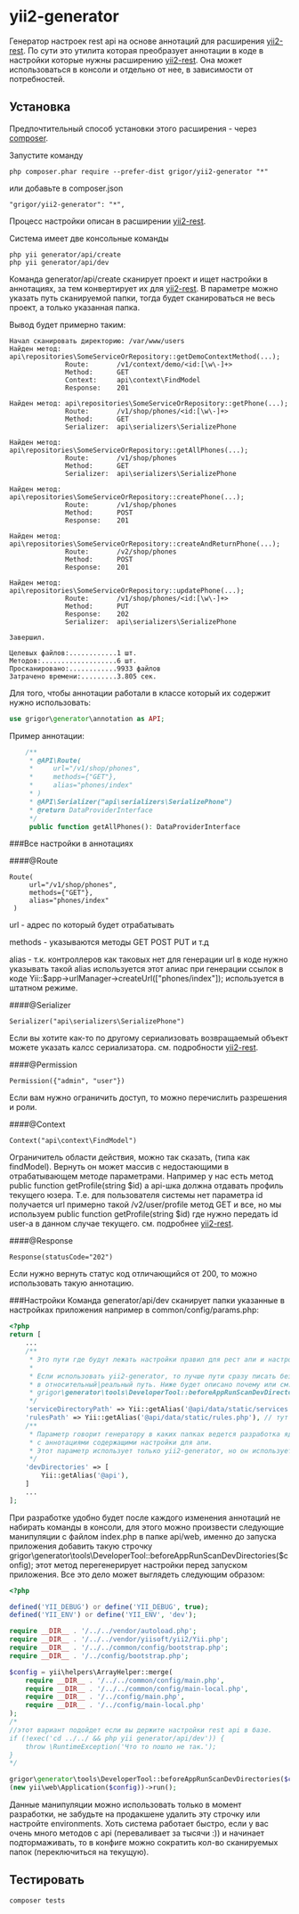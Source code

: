 yii2-generator
=====
Генератор настроек rest api на основе аннотаций для расширения [yii2-rest](https://github.com/cmkcmykmailru/yii2-rest).
По сути это утилита которая преобразует аннотации в коде в настройки которые нужны расширению [yii2-rest](https://github.com/cmkcmykmailru/yii2-rest).
Она может использоваться в консоли и отдельно от нее, в зависимости от потребностей.

Установка
------------

Предпочтительный способ установки этого расширения - через [composer](http://getcomposer.org/download/).

Запустите команду

```
php composer.phar require --prefer-dist grigor/yii2-generator "*"
```

или добавьте в composer.json

```
"grigor/yii2-generator": "*",
```

Процесс настройки описан в расширении [yii2-rest](https://github.com/cmkcmykmailru/yii2-rest).

Система имеет две консольные команды

```shell
php yii generator/api/create
php yii generator/api/dev
```

Команда generator/api/create сканирует проект и ищет настройки в аннотациях, за тем конвертирует
их для [yii2-rest](https://github.com/cmkcmykmailru/yii2-rest). В параметре можно указать путь сканируемой папки, тогда
будет сканироваться не весь проект, а только указанная папка.

Вывод будет примерно таким:
```shell
Начал сканировать директорию: /var/www/users
Найден метод: api\repositories\SomeServiceOrRepository::getDemoContextMethod(...);         
              Route:       /v1/context/demo/<id:[\w\-]+>
              Method:      GET
              Context:     api\context\FindModel
              Response:    201

Найден метод: api\repositories\SomeServiceOrRepository::getPhone(...);
              Route:       /v1/shop/phones/<id:[\w\-]+>
              Method:      GET
              Serializer:  api\serializers\SerializePhone

Найден метод: api\repositories\SomeServiceOrRepository::getAllPhones(...);
              Route:       /v1/shop/phones
              Method:      GET
              Serializer:  api\serializers\SerializePhone

Найден метод: api\repositories\SomeServiceOrRepository::createPhone(...);
              Route:       /v1/shop/phones
              Method:      POST
              Response:    201

Найден метод: api\repositories\SomeServiceOrRepository::createAndReturnPhone(...);
              Route:       /v2/shop/phones
              Method:      POST
              Response:    201

Найден метод: api\repositories\SomeServiceOrRepository::updatePhone(...);
              Route:       /v1/shop/phones/<id:[\w\-]+>
              Method:      PUT
              Response:    202
              Serializer:  api\serializers\SerializePhone

Завершил.                                                                                                               

Целевых файлов:............1 шт.
Методов:...................6 шт.
Просканировано:............9933 файлов
Затрачено времени:.........3.805 сек.

```
Для того, чтобы аннотации работали в классе который их содержит нужно использовать:

```php
use grigor\generator\annotation as API;
```

Пример аннотации:

```php 
    /**
     * @API\Route(
     *     url="/v1/shop/phones",
     *     methods={"GET"},
     *     alias="phones/index"
     * )
     * @API\Serializer("api\serializers\SerializePhone")
     * @return DataProviderInterface
     */
     public function getAllPhones(): DataProviderInterface
```

###Все настройки в аннотациях

####@Route
```shell
Route(
     url="/v1/shop/phones",
     methods={"GET"},
     alias="phones/index"
 )
```
url - адрес по который будет отрабатывать

methods - указываются методы GET POST PUT и т.д

alias - т.к. контроллеров как таковых нет для генерации url в коде нужно указывать такой alias
используется этот алиас при генерации ссылок в коде Yii::$app->urlManager->createUrl(["phones/index"]); используется в штатном режиме.

####@Serializer
```shell
Serializer("api\serializers\SerializePhone")
```
Если вы хотите как-то по другому сериализовать возвращаемый объект можете указать калсс сериализатора. см. подробности [yii2-rest](https://github.com/cmkcmykmailru/yii2-rest).

####@Permission
```shell
Permission({"admin", "user"})
```
Если вам нужно ограничить доступ, то можно перечислить разрешения и роли.

####@Context
```shell
Context("api\context\FindModel")
```
Ограничитель области действия, можно так сказать, (типа как findModel).
Вернуть он может массив с недостающими в отрабатывающем методе параметрами. 
Например у нас есть метод public function getProfile(string $id)
а api-шка должна отдавать профиль текущего юзера. Т.е. для пользователя системы нет 
параметра id получается url примерно такой /v2/user/profile метод GET и все, но мы 
используем public function getProfile(string $id) где нужно передать id user-а в данном 
случае текущего. см. подробнее [yii2-rest](https://github.com/cmkcmykmailru/yii2-rest).

####@Response
```shell
Response(statusCode="202")
```
Если нужно вернуть статус код отличающийся от 200, то можно использовать такую аннотацию.

###Настройки
Команда generator/api/dev сканирует папки указанные в настройках приложения например в
common/config/params.php:

```php
<?php
return [
    ...
    /**
     * Это пути где будут лежать настройки правил для рест апи и настройки методов которые будут отрабатывать в место actions.
     *
     * Если использовать yii2-generator, то лучше пути сразу писать без @alias или конвертировать
     * в относительный|реальный путь. Ниже будет описано почему или см. yii2-generator 
     * grigor\generator\tools\DeveloperTool::beforeAppRunScanDevDirectories($config);.
     */
    'serviceDirectoryPath' => Yii::getAlias('@api/data/static/services'),// тут будут лежать настройки методов.
    'rulesPath' => Yii::getAlias('@api/data/static/rules.php'), // тут сами правила со ссылками на настройки выше.
    /**
     * Параметр говорит генератору в каких папках ведется разработка ядра для апи, в общем случае где искать php файлы 
     * с аннотациями содержащими настройки для апи.
     * Этот параметр использует только yii2-generator, но он использует и параметры выше.
     */
    'devDirectories' => [
        Yii::getAlias('@api'),
    ]
    ...
];
```


При разработке удобно будет после каждого изменения аннотаций не набирать команды в консоли, для
этого можно произвести следующие манипуляции с файлом index.php в папке api/web, именно до запуска приложения 
добавить такую строчку grigor\generator\tools\DeveloperTool::beforeAppRunScanDevDirectories($config);
этот метод перегенерирует настройки перед запуском приложения. Все это дело может выглядеть следующим образом:


```php 
<?php

defined('YII_DEBUG') or define('YII_DEBUG', true);
defined('YII_ENV') or define('YII_ENV', 'dev');

require __DIR__ . '/../../vendor/autoload.php';
require __DIR__ . '/../../vendor/yiisoft/yii2/Yii.php';
require __DIR__ . '/../../common/config/bootstrap.php';
require __DIR__ . '/../config/bootstrap.php';

$config = yii\helpers\ArrayHelper::merge(
    require __DIR__ . '/../../common/config/main.php',
    require __DIR__ . '/../../common/config/main-local.php',
    require __DIR__ . '/../config/main.php',
    require __DIR__ . '/../config/main-local.php'
);
/*
//этот вариант подойдет если вы держите настройки rest api в базе.
if (!exec('cd ../../ && php yii generator/api/dev')) {
    throw \RuntimeException('Что то пошло не так.');
}
*/

grigor\generator\tools\DeveloperTool::beforeAppRunScanDevDirectories($config);
(new yii\web\Application($config))->run();

```

Данные манипуляции можно использовать только в момент разработки, не забудьте на продакшене удалить эту строчку или настройте environments.
Хоть система работает быстро, если у вас очень много методов c api (переваливает за тысячи :)) и начинает подтормаживать,
то в конфиге можно сократить кол-во сканируемых папок (переключиться на текущую).

Тестировать
-----
```shell
composer tests
```